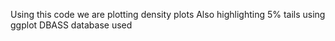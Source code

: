 Using this code we are plotting density plots
Also highlighting 5% tails using ggplot 
DBASS database used 

